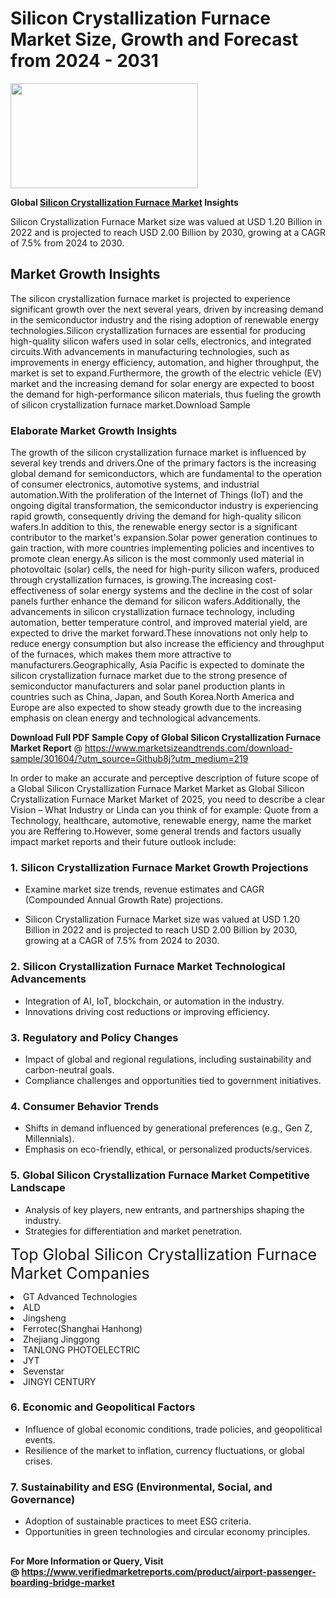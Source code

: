 <H1>Silicon Crystallization Furnace Market Size, Growth and Forecast from 2024 - 2031</H1><img class="aligncenter size-medium wp-image-584254" src="https://thirdeyenews.in/wp-content/uploads/2024/09/Global-Market-Research-300x168.jpeg" alt="" width="300" height="168" /><p><strong>Global&nbsp;<a href="https://www.marketsizeandtrends.com/download-sample/301604/?utm_source=Github8j?utm_medium=219">Silicon Crystallization Furnace Market</a> Insights</strong></p><p>Silicon Crystallization Furnace Market size was valued at USD 1.20 Billion in 2022 and is projected to reach USD 2.00 Billion by 2030, growing at a CAGR of 7.5% from 2024 to 2030.</p><p><h2>Market Growth Insights</h2> The silicon crystallization furnace market is projected to experience significant growth over the next several years, driven by increasing demand in the semiconductor industry and the rising adoption of renewable energy technologies.Silicon crystallization furnaces are essential for producing high-quality silicon wafers used in solar cells, electronics, and integrated circuits.With advancements in manufacturing technologies, such as improvements in energy efficiency, automation, and higher throughput, the market is set to expand.Furthermore, the growth of the electric vehicle (EV) market and the increasing demand for solar energy are expected to boost the demand for high-performance silicon materials, thus fueling the growth of silicon crystallization furnace market.Download Sample <h3>Elaborate Market Growth Insights</h3> The growth of the silicon crystallization furnace market is influenced by several key trends and drivers.One of the primary factors is the increasing global demand for semiconductors, which are fundamental to the operation of consumer electronics, automotive systems, and industrial automation.With the proliferation of the Internet of Things (IoT) and the ongoing digital transformation, the semiconductor industry is experiencing rapid growth, consequently driving the demand for high-quality silicon wafers.In addition to this, the renewable energy sector is a significant contributor to the market's expansion.Solar power generation continues to gain traction, with more countries implementing policies and incentives to promote clean energy.As silicon is the most commonly used material in photovoltaic (solar) cells, the need for high-purity silicon wafers, produced through crystallization furnaces, is growing.The increasing cost-effectiveness of solar energy systems and the decline in the cost of solar panels further enhance the demand for silicon wafers.Additionally, the advancements in silicon crystallization furnace technology, including automation, better temperature control, and improved material yield, are expected to drive the market forward.These innovations not only help to reduce energy consumption but also increase the efficiency and throughput of the furnaces, which makes them more attractive to manufacturers.Geographically, Asia Pacific is expected to dominate the silicon crystallization furnace market due to the strong presence of semiconductor manufacturers and solar panel production plants in countries such as China, Japan, and South Korea.North America and Europe are also expected to show steady growth due to the increasing emphasis on clean energy and technological advancements.</p><p><span class=""><strong>Download Full PDF Sample Copy of Global Silicon Crystallization Furnace Market Report</strong> @ <a href="https://www.marketsizeandtrends.com/download-sample/301604/?utm_source=Github8j?utm_medium=219" target="_blank">https://www.marketsizeandtrends.com/download-sample/301604/?utm_source=Github8j?utm_medium=219</a></span></p><p>In order to make an accurate and perceptive description of future scope of a Global&nbsp;Silicon Crystallization Furnace Market Market as Global&nbsp;Silicon Crystallization Furnace Market Market of 2025, you need to describe a clear Vision &ndash; What Industry or Linda can you think of for example: Quote from a Technology, healthcare, automotive, renewable energy, name the market you are Reffering to.However, some general trends and factors usually impact market reports and their future outlook include:</p><h3>1.&nbsp;<strong>Silicon Crystallization Furnace Market Growth Projections</strong></h3><ul><li>Examine market size trends, revenue estimates and CAGR (Compounded Annual Growth Rate) projections.</li><li><p>Silicon Crystallization Furnace Market size was valued at USD 1.20 Billion in 2022 and is projected to reach USD 2.00 Billion by 2030, growing at a CAGR of 7.5% from 2024 to 2030.</p></li></ul><h3>2.&nbsp;<strong>Silicon Crystallization Furnace Market Technological Advancements</strong></h3><ul><li>Integration of AI, IoT, blockchain, or automation in the industry.</li><li>Innovations driving cost reductions or improving efficiency.</li></ul><h3>3.&nbsp;<strong>Regulatory and Policy Changes</strong></h3><ul><li>Impact of global and regional regulations, including sustainability and carbon-neutral goals.</li><li>Compliance challenges and opportunities tied to government initiatives.</li></ul><h3>4.&nbsp;<strong>Consumer Behavior Trends</strong></h3><ul><li>Shifts in demand influenced by generational preferences (e.g., Gen Z, Millennials).</li><li>Emphasis on eco-friendly, ethical, or personalized products/services.</li></ul><h3>5.&nbsp;<strong>Global Silicon Crystallization Furnace Market Competitive Landscape</strong></h3><ul><li>Analysis of key players, new entrants, and partnerships shaping the industry.</li><li>Strategies for differentiation and market penetration.</li></ul><p data-pm-slice="1 1 []"><span style="color: inherit; font-family: inherit; font-size: 25px;">Top Global Silicon Crystallization Furnace Market Companies</span></p><div class="" data-test-id=""><p><li>GT Advanced Technologies</li><li> ALD</li><li> Jingsheng</li><li> Ferrotec(Shanghai Hanhong)</li><li> Zhejiang Jinggong</li><li> TANLONG PHOTOELECTRIC</li><li> JYT</li><li> Sevenstar</li><li> JINGYI CENTURY</li></p></div><h3>6.&nbsp;<strong>Economic and Geopolitical Factors</strong></h3><ul><li>Influence of global economic conditions, trade policies, and geopolitical events.</li><li>Resilience of the market to inflation, currency fluctuations, or global crises.</li></ul><h3>7.&nbsp;<strong>Sustainability and ESG (Environmental, Social, and Governance)</strong></h3><ul><li>Adoption of sustainable practices to meet ESG criteria.</li><li>Opportunities in green technologies and circular economy principles.</li></ul><h2><strong style="font-size: 14px;">For More Information or Query, Visit @&nbsp;</strong><a style="background-color: #ffffff; font-size: 14px;" href="https://www.marketsizeandtrends.com/report/silicon-crystallization-furnace-market/" target="_blank">https://www.verifiedmarketreports.com/product/airport-passenger-boarding-bridge-market</a></h2>